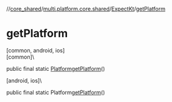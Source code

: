 //[core_shared](../../../index.md)/[multi.platform.core.shared](../index.md)/[ExpectKt](index.md)/[getPlatform](get-platform.md)

# getPlatform

[common, android, ios]\
[common]\

public final static [Platform](../-platform/index.md)[getPlatform](get-platform.md)()

[android, ios]\

public final static Platform[getPlatform](get-platform.md)()
